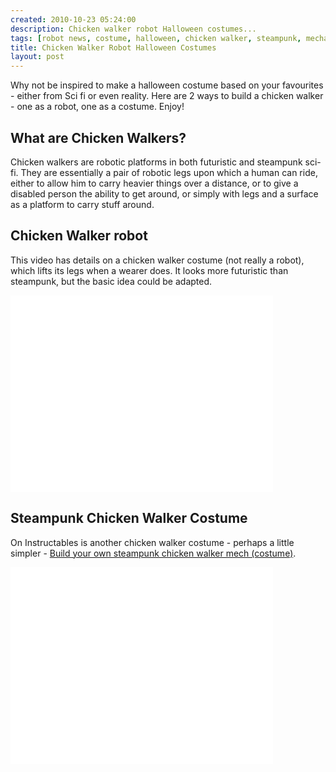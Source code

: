 ```yaml
---
created: 2010-10-23 05:24:00
description: Chicken walker robot Halloween costumes...
tags: [robot news, costume, halloween, chicken walker, steampunk, mecha]
title: Chicken Walker Robot Halloween Costumes
layout: post
---
```

Why not be inspired to make a halloween costume based on your favourites - either from Sci fi or even reality. Here are 2 ways to build a chicken walker - one as a robot, one as a costume. Enjoy!

## What are Chicken Walkers?

Chicken walkers are robotic platforms in both futuristic and steampunk sci-fi. They are essentially a pair of robotic legs upon which a human can ride, either to allow him to carry heavier things over a distance, or to give a disabled person the ability to get around, or simply with legs and a surface as a platform to carry stuff around.

## Chicken Walker robot

This video has details on a chicken walker costume (not really a robot), which lifts its legs when a wearer does. It looks more futuristic than steampunk, but the basic idea could be adapted.

<div class="embed-responsive embed-responsive-16by9">
<iframe width="420" height="315" src="//www.youtube.com/embed/bHGtiRo7_gc?rel=0"
 frameborder="0" allowfullscreen="true"></iframe>
</div>

## Steampunk Chicken Walker Costume

On Instructables is another chicken walker costume - perhaps a little simpler -
  [Build your own steampunk chicken walker mech (costume)](http://www.instructables.com/id/Build-your-own-steampunk-chicken-walker-mech/).

<div class="embed-responsive embed-responsive-16by9">
<iframe width="420" height="315" src="//www.youtube.com/embed/CIQuXk8wQOA?rel=0" frameborder="0" allowfullscreen="true"></iframe>
</div>
